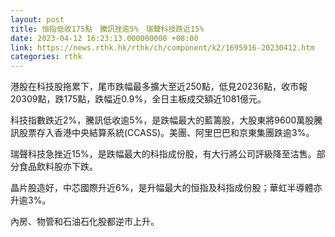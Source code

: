 ```yaml
---
layout: post
title: 恒指低收175點　騰訊挫逾5%　瑞聲科技跌近15%
date: 2023-04-12 16:23:13.000000000 +08:00
link: https://news.rthk.hk/rthk/ch/component/k2/1695916-20230412.htm
categories: rthk
---
```


港股在科技股拖累下，尾市跌幅最多擴大至近250點，低見20236點，收市報20309點，跌175點，跌幅近0.9%，全日主板成交額近1081億元。

科技指數跌近2%，騰訊低收逾5%，是跌幅最大的藍籌股，大股東將9600萬股騰訊股票存入香港中央結算系統(CCASS)。美團、阿里巴巴和京東集團跌逾3%。

瑞聲科技急挫近15%，是跌幅最大的科指成份股，有大行將公司評級降至沽售。部分食品飲料股亦下跌。

晶片股造好，中芯國際升近6%，是升幅最大的恒指及科指成份股；華虹半導體亦升逾3%。

內房、物管和石油石化股都逆市上升。
